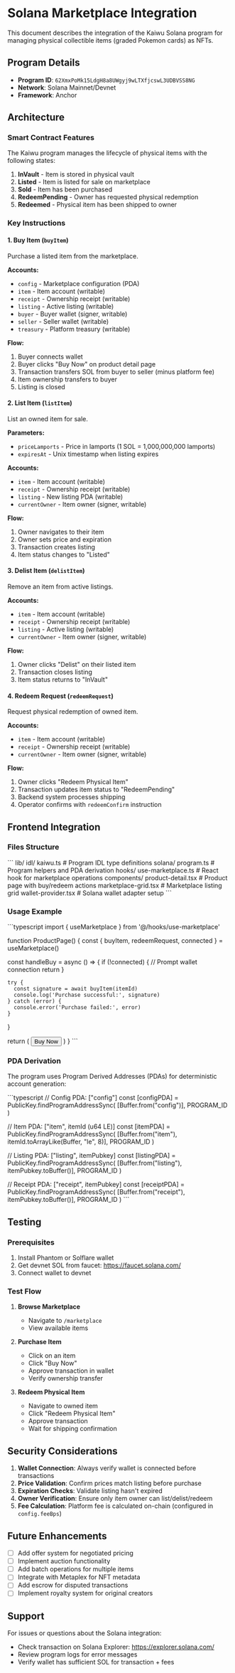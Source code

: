 # Solana Marketplace Integration

This document describes the integration of the Kaiwu Solana program for managing physical collectible items (graded Pokemon cards) as NFTs.

## Program Details

- **Program ID**: `62XmxPoMk15LdgH8a8UWgyj9wLTXfjcswL3UDBVSS8NG`
- **Network**: Solana Mainnet/Devnet
- **Framework**: Anchor

## Architecture

### Smart Contract Features

The Kaiwu program manages the lifecycle of physical items with the following states:

1. **InVault** - Item is stored in physical vault
2. **Listed** - Item is listed for sale on marketplace
3. **Sold** - Item has been purchased
4. **RedeemPending** - Owner has requested physical redemption
5. **Redeemed** - Physical item has been shipped to owner

### Key Instructions

#### 1. Buy Item (`buyItem`)
Purchase a listed item from the marketplace.

**Accounts:**
- `config` - Marketplace configuration (PDA)
- `item` - Item account (writable)
- `receipt` - Ownership receipt (writable)
- `listing` - Active listing (writable)
- `buyer` - Buyer wallet (signer, writable)
- `seller` - Seller wallet (writable)
- `treasury` - Platform treasury (writable)

**Flow:**
1. Buyer connects wallet
2. Buyer clicks "Buy Now" on product detail page
3. Transaction transfers SOL from buyer to seller (minus platform fee)
4. Item ownership transfers to buyer
5. Listing is closed

#### 2. List Item (`listItem`)
List an owned item for sale.

**Parameters:**
- `priceLamports` - Price in lamports (1 SOL = 1,000,000,000 lamports)
- `expiresAt` - Unix timestamp when listing expires

**Accounts:**
- `item` - Item account (writable)
- `receipt` - Ownership receipt (writable)
- `listing` - New listing PDA (writable)
- `currentOwner` - Item owner (signer, writable)

**Flow:**
1. Owner navigates to their item
2. Owner sets price and expiration
3. Transaction creates listing
4. Item status changes to "Listed"

#### 3. Delist Item (`delistItem`)
Remove an item from active listings.

**Accounts:**
- `item` - Item account (writable)
- `receipt` - Ownership receipt (writable)
- `listing` - Active listing (writable)
- `currentOwner` - Item owner (signer, writable)

**Flow:**
1. Owner clicks "Delist" on their listed item
2. Transaction closes listing
3. Item status returns to "InVault"

#### 4. Redeem Request (`redeemRequest`)
Request physical redemption of owned item.

**Accounts:**
- `item` - Item account (writable)
- `receipt` - Ownership receipt (writable)
- `currentOwner` - Item owner (signer, writable)

**Flow:**
1. Owner clicks "Redeem Physical Item"
2. Transaction updates item status to "RedeemPending"
3. Backend system processes shipping
4. Operator confirms with `redeemConfirm` instruction

## Frontend Integration

### Files Structure

\`\`\`
lib/
  idl/
    kaiwu.ts              # Program IDL type definitions
  solana/
    program.ts            # Program helpers and PDA derivation
hooks/
  use-marketplace.ts      # React hook for marketplace operations
components/
  product-detail.tsx      # Product page with buy/redeem actions
  marketplace-grid.tsx    # Marketplace listing grid
  wallet-provider.tsx     # Solana wallet adapter setup
\`\`\`

### Usage Example

\`\`\`typescript
import { useMarketplace } from '@/hooks/use-marketplace'

function ProductPage() {
  const { buyItem, redeemRequest, connected } = useMarketplace()

  const handleBuy = async () => {
    if (!connected) {
      // Prompt wallet connection
      return
    }
    
    try {
      const signature = await buyItem(itemId)
      console.log('Purchase successful:', signature)
    } catch (error) {
      console.error('Purchase failed:', error)
    }
  }

  return (
    <button onClick={handleBuy}>
      Buy Now
    </button>
  )
}
\`\`\`

### PDA Derivation

The program uses Program Derived Addresses (PDAs) for deterministic account generation:

\`\`\`typescript
// Config PDA: ["config"]
const [configPDA] = PublicKey.findProgramAddressSync(
  [Buffer.from("config")],
  PROGRAM_ID
)

// Item PDA: ["item", itemId (u64 LE)]
const [itemPDA] = PublicKey.findProgramAddressSync(
  [Buffer.from("item"), itemId.toArrayLike(Buffer, "le", 8)],
  PROGRAM_ID
)

// Listing PDA: ["listing", itemPubkey]
const [listingPDA] = PublicKey.findProgramAddressSync(
  [Buffer.from("listing"), itemPubkey.toBuffer()],
  PROGRAM_ID
)

// Receipt PDA: ["receipt", itemPubkey]
const [receiptPDA] = PublicKey.findProgramAddressSync(
  [Buffer.from("receipt"), itemPubkey.toBuffer()],
  PROGRAM_ID
)
\`\`\`

## Testing

### Prerequisites

1. Install Phantom or Solflare wallet
2. Get devnet SOL from faucet: https://faucet.solana.com/
3. Connect wallet to devnet

### Test Flow

1. **Browse Marketplace**
   - Navigate to `/marketplace`
   - View available items

2. **Purchase Item**
   - Click on an item
   - Click "Buy Now"
   - Approve transaction in wallet
   - Verify ownership transfer

3. **Redeem Physical Item**
   - Navigate to owned item
   - Click "Redeem Physical Item"
   - Approve transaction
   - Wait for shipping confirmation

## Security Considerations

1. **Wallet Connection**: Always verify wallet is connected before transactions
2. **Price Validation**: Confirm prices match listing before purchase
3. **Expiration Checks**: Validate listing hasn't expired
4. **Owner Verification**: Ensure only item owner can list/delist/redeem
5. **Fee Calculation**: Platform fee is calculated on-chain (configured in `config.feeBps`)

## Future Enhancements

- [ ] Add offer system for negotiated pricing
- [ ] Implement auction functionality
- [ ] Add batch operations for multiple items
- [ ] Integrate with Metaplex for NFT metadata
- [ ] Add escrow for disputed transactions
- [ ] Implement royalty system for original creators

## Support

For issues or questions about the Solana integration:
- Check transaction on Solana Explorer: https://explorer.solana.com/
- Review program logs for error messages
- Verify wallet has sufficient SOL for transaction + fees
